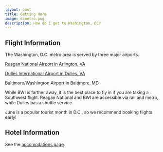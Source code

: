 ```yaml
---
layout: post
title: Getting Here
image: dcmetro.png
description: How do I get to Washington, DC?
---
```


## Flight Information

The Washington, D.C. metro area is served by three major airports. 

[Reagan National Airport in Arlington, VA](http://www.metwashairports.com/reagan/reagan.htm)

[Dulles International Airport in Dulles, VA](http://www.mwaa.com/dulles/dulles.htm)

[Baltimore/Washington Airport in Baltimore, MD](http://www.bwiairport.com/en)

While BWI is farther away, it is the best place to fly in if you are taking a Southwest flight. Reagan National and BWI are accessible via rail and metro, while Dulles has a shuttle service.

June is a popular tourist month in D.C., so we recommend booking flights early!

## Hotel Information

See the [accomodations page](/2011/12/05/accomodations.html).